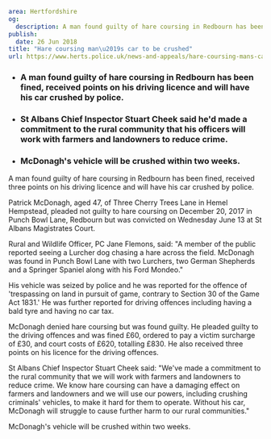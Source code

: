 ```yaml
area: Hertfordshire
og:
  description: A man found guilty of hare coursing in Redbourn has been fined, received three points on his driving licence and will have his car crushed by police.
publish:
  date: 26 Jun 2018
title: "Hare coursing man\u2019s car to be crushed"
url: https://www.herts.police.uk/news-and-appeals/hare-coursing-mans-car-to-be-crushed-0425D
```

* ### A man found guilty of hare coursing in Redbourn has been fined, received points on his driving licence and will have his car crushed by police.

 * ### St Albans Chief Inspector Stuart Cheek said he'd made a commitment to the rural community that his officers will work with farmers and landowners to reduce crime.

 * ### McDonagh's vehicle will be crushed within two weeks.

A man found guilty of hare coursing in Redbourn has been fined, received three points on his driving licence and will have his car crushed by police.

Patrick McDonagh, aged 47, of Three Cherry Trees Lane in Hemel Hempstead, pleaded not guilty to hare coursing on December 20, 2017 in Punch Bowl Lane, Redbourn but was convicted on Wednesday June 13 at St Albans Magistrates Court.

Rural and Wildlife Officer, PC Jane Flemons, said: "A member of the public reported seeing a Lurcher dog chasing a hare across the field. McDonagh was found in Punch Bowl Lane with two Lurchers, two German Shepherds and a Springer Spaniel along with his Ford Mondeo."

His vehicle was seized by police and he was reported for the offence of 'trespassing on land in pursuit of game, contrary to Section 30 of the Game Act 1831.' He was further reported for driving offences including having a bald tyre and having no car tax.

McDonagh denied hare coursing but was found guilty. He pleaded guilty to the driving offences and was fined £60, ordered to pay a victim surcharge of £30, and court costs of £620, totalling £830\. He also received three points on his licence for the driving offences.

St Albans Chief Inspector Stuart Cheek said: "We've made a commitment to the rural community that we will work with farmers and landowners to reduce crime. We know hare coursing can have a damaging effect on farmers and landowners and we will use our powers, including crushing criminals' vehicles, to make it hard for them to operate. Without his car, McDonagh will struggle to cause further harm to our rural communities."

McDonagh's vehicle will be crushed within two weeks.
